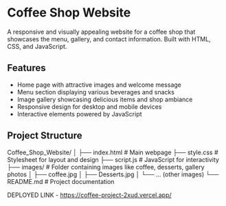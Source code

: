 # Coffee Shop Website

A responsive and visually appealing website for a coffee shop that showcases the menu, gallery, and contact information. Built with HTML, CSS, and JavaScript.

## Features

- Home page with attractive images and welcome message
- Menu section displaying various beverages and snacks
- Image gallery showcasing delicious items and shop ambiance
- Responsive design for desktop and mobile devices
- Interactive elements powered by JavaScript

## Project Structure

Coffee_Shop_Website/
│
├── index.html # Main webpage
├── style.css # Stylesheet for layout and design
├── script.js # JavaScript for interactivity
├── images/ # Folder containing images like coffee, desserts, gallery photos
│ ├── coffee.jpg
│ ├── Desserts.jpg
│ └── ... (other images)
└── README.md # Project documentation 







  DEPLOYED LINK - https://coffee-project-2xud.vercel.app/

